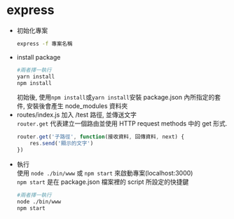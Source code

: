 # express
- 初始化專案  
    ```bash
    express -f 專案名稱
    ```
- install package  
    ```bash
    #兩者擇一執行
    yarn install
    npm install
    ```  
    初始後, 使用`npm install`或`yarn install`安裝 package.json 內所指定的套件, 安裝後會產生 node_modules 資料夾  
- routes/index.js 加入 /test 路徑, 並傳送文字  
    `router.get` 代表建立一個路由並使用 HTTP request methods 中的 get 形式.  
    ```javascript
    router.get('子路徑', function(接收資料, 回傳資料, next) {
        res.send('顯示的文字')
    })
    ```
- 執行  
    使用 `node ./bin/www` 或 `npm start` 來啟動專案(localhost:3000)  
    `npm start` 是在 package.json 檔案裡的 script 所設定的快捷鍵
    ```bash
    #兩者擇一執行
    node ./bin/www
    npm start
    ```
